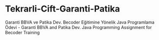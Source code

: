# Tekrarli-Cift-Garanti-Patika
Garanti BBVA ve Patika Dev. Becoder Eğitimine Yönelik Java Programlama Ödevi - Garanti BBVA and Patika Dev. Java Programming Assignment for Becoder Training
